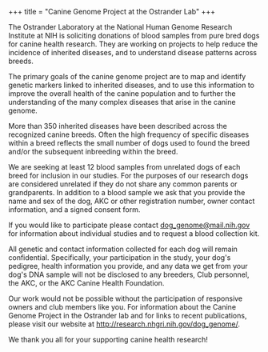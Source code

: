 +++
title = "Canine Genome Project at the Ostrander Lab"
+++

The Ostrander Laboratory at the National Human Genome Research Institute at NIH is soliciting donations of blood samples from pure bred dogs for canine health research.  They are working on projects to help reduce the incidence of inherited diseases, and to understand disease patterns across breeds.

The primary goals of the canine genome project are to map and identify genetic markers linked to inherited diseases, and to use this information to improve the overall health of the canine population and to further the understanding of the many complex diseases that arise in the canine genome.

More than 350 inherited diseases have been described across the recognized canine breeds. Often the high frequency of specific diseases within a breed reflects the small number of dogs used to found the breed and/or the subsequent inbreeding within the breed.

We are seeking at least 12 blood samples from unrelated dogs of each breed for inclusion in our studies.  For the purposes of our research dogs are considered unrelated if they do not share any common parents or grandparents.  In addition to a blood sample we ask that you provide the name and sex of the dog, AKC or other registration number, owner contact information, and a signed consent form.

If you would like to participate please contact dog_genome@mail.nih.gov   for information about individual studies and to request a blood collection kit.

All genetic and contact information collected for each dog will remain confidential.  Specifically, your participation in the study, your dog's pedigree, health information you provide, and any data we get from your dog's DNA sample will not be disclosed to any breeders, Club personnel, the AKC, or the AKC Canine Health Foundation.

Our work would not be possible without the participation of responsive owners and club members like you.  For information about the Canine Genome Project in the Ostrander lab and for links to recent publications, please visit our website at http://research.nhgri.nih.gov/dog_genome/.

We thank you all for your supporting canine health research!
